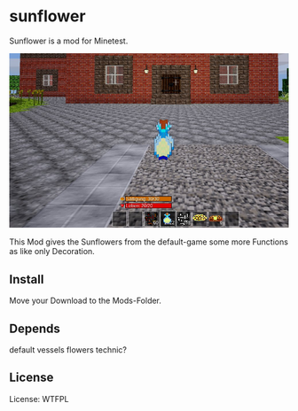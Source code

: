 # sunflower

Sunflower is a mod for Minetest.

![Screenshot 1](textures/sunflower_screenshot.jpg)

This Mod gives the Sunflowers from the default-game some more Functions as like only Decoration.

## Install

Move your Download to the Mods-Folder.

## Depends

default
vessels
flowers
technic?

## License

License: WTFPL
